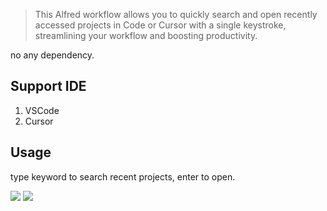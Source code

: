 > This Alfred workflow allows you to quickly search and open recently accessed projects in Code or Cursor with a single keystroke, streamlining your workflow and boosting productivity.



no any dependency.

## Support IDE

1. VSCode
2. Cursor


## Usage

type keyword to search recent projects, enter to open.



[![](https://img.shields.io/badge/version-v0.1-green?style=for-the-badge)](https://img.shields.io/badge/version-v0.1-green?style=for-the-badge)
[![](https://img.shields.io/badge/download-click-blue?style=for-the-badge)](https://github.com/alanhe421/alfred-workflows/raw/master/vscode-open-project/VSCode%20-%20Open%20Project.alfredworkflow)




<!-- more -->